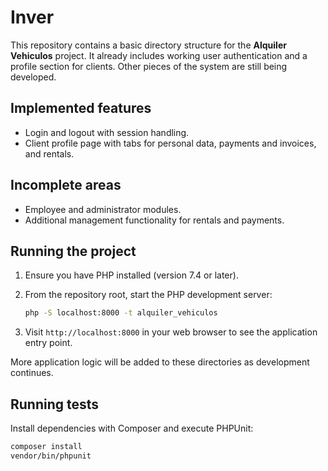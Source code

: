 # Inver

This repository contains a basic directory structure for the **Alquiler Vehiculos** project. It already includes working user authentication and a profile section for clients. Other pieces of the system are still being developed.

## Implemented features

- Login and logout with session handling.
- Client profile page with tabs for personal data, payments and invoices, and rentals.

## Incomplete areas

- Employee and administrator modules.
- Additional management functionality for rentals and payments.

## Running the project

1. Ensure you have PHP installed (version 7.4 or later).
2. From the repository root, start the PHP development server:

   ```bash
   php -S localhost:8000 -t alquiler_vehiculos
   ```

3. Visit `http://localhost:8000` in your web browser to see the application entry point.

More application logic will be added to these directories as development continues.

## Running tests

Install dependencies with Composer and execute PHPUnit:

```bash
composer install
vendor/bin/phpunit
```
